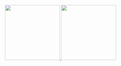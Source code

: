 <div align="center">
  <a href="https://github.com/Henrique307">
    <img height="180em" src="https://github-readme-stats.vercel.app/api?username=Henrique307&show_icons=true&layout=compact&theme=github_dark&custom_title=Minhas%20contribuições%20no%20GitHub&include_all_commits=true&hide=contribs&count_private=true"/>
    <img height="180em" src="https://github-readme-stats.vercel.app/api/top-langs/?username=Henrique307&langs_count=6&custom_title=Linguagens%20mais%20usadas&layout=compact&theme=github_dark"/>
</div>

